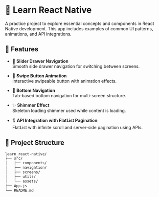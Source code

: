 # 📱 Learn React Native

A practice project to explore essential concepts and components in React Native development. This app includes examples of common UI patterns, animations, and API integrations.

## 🚀 Features

- 🔄 **Slider Drawer Navigation**  
  Smooth side drawer navigation for switching between screens.

- 📲 **Swipe Button Animation**  
  Interactive swipeable button with animation effects.

- 🔻 **Bottom Navigation**  
  Tab-based bottom navigation for multi-screen structure.

- ✨ **Shimmer Effect**  
  Skeleton loading shimmer used while content is loading.

- 🔃 **API Integration with FlatList Pagination**  
  FlatList with infinite scroll and server-side pagination using APIs.

## 📁 Project Structure

```bash
learn_react-native/
├── src/
│   ├── components/
│   ├── navigation/
│   ├── screens/
│   ├── utils/
│   └── assets/
├── App.js
└── README.md
